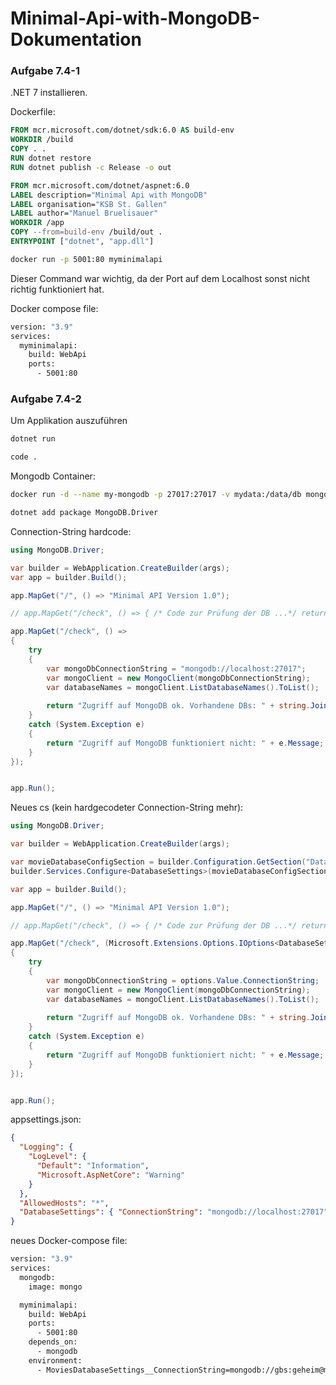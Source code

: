 # Minimal-Api-with-MongoDB-Dokumentation
### Aufgabe 7.4-1

.NET 7 installieren.



Dockerfile:

```dockerfile
FROM mcr.microsoft.com/dotnet/sdk:6.0 AS build-env
WORKDIR /build
COPY . .
RUN dotnet restore
RUN dotnet publish -c Release -o out

FROM mcr.microsoft.com/dotnet/aspnet:6.0
LABEL description="Minimal Api with MongoDB"
LABEL organisation="KSB St. Gallen"
LABEL author="Manuel Bruelisauer"
WORKDIR /app
COPY --from=build-env /build/out .
ENTRYPOINT ["dotnet", "app.dll"]
```

```bash
docker run -p 5001:80 myminimalapi
```

Dieser Command war wichtig, da der Port auf dem Localhost sonst nicht richtig funktioniert hat.



Docker compose file:

```bash
version: "3.9"
services:
  myminimalapi:
    build: WebApi
    ports:
      - 5001:80
```



### Aufgabe 7.4-2

Um Applikation auszuführen

```bash
dotnet run
```

```bash
code .
```

Mongodb Container:

```bash
docker run -d --name my-mongodb -p 27017:27017 -v mydata:/data/db mongo
```

```bash
dotnet add package MongoDB.Driver
```

Connection-String hardcode:

```c#
using MongoDB.Driver;

var builder = WebApplication.CreateBuilder(args);
var app = builder.Build();

app.MapGet("/", () => "Minimal API Version 1.0");

// app.MapGet("/check", () => { /* Code zur Prüfung der DB ...*/ return "Zugriff auf MongDB ok.";});

app.MapGet("/check", () =>
{
    try
    {
        var mongoDbConnectionString = "mongodb://localhost:27017";
        var mongoClient = new MongoClient(mongoDbConnectionString);
        var databaseNames = mongoClient.ListDatabaseNames().ToList();
        
        return "Zugriff auf MongoDB ok. Vorhandene DBs: " + string.Join(",", databaseNames);
    }
    catch (System.Exception e)
    {
        return "Zugriff auf MongoDB funktioniert nicht: " + e.Message;
    }
});


app.Run();
```

Neues cs (kein hardgecodeter Connection-String mehr):

```c#
using MongoDB.Driver;

var builder = WebApplication.CreateBuilder(args);

var movieDatabaseConfigSection = builder.Configuration.GetSection("DatabaseSettings");
builder.Services.Configure<DatabaseSettings>(movieDatabaseConfigSection);

var app = builder.Build();

app.MapGet("/", () => "Minimal API Version 1.0");

// app.MapGet("/check", () => { /* Code zur Prüfung der DB ...*/ return "Zugriff auf MongDB ok.";});

app.MapGet("/check", (Microsoft.Extensions.Options.IOptions<DatabaseSettings> options) => 
{
    try
    {
        var mongoDbConnectionString = options.Value.ConnectionString;
        var mongoClient = new MongoClient(mongoDbConnectionString);
        var databaseNames = mongoClient.ListDatabaseNames().ToList();
        
        return "Zugriff auf MongoDB ok. Vorhandene DBs: " + string.Join(",", databaseNames);
    }
    catch (System.Exception e)
    {
        return "Zugriff auf MongoDB funktioniert nicht: " + e.Message;
    }
});


app.Run();
```

appsettings.json:

```json
{
  "Logging": {
    "LogLevel": {
      "Default": "Information",
      "Microsoft.AspNetCore": "Warning"
    }
  },
  "AllowedHosts": "*",
  "DatabaseSettings": { "ConnectionString": "mongodb://localhost:27017"}
}
```

neues Docker-compose file:

```bash
version: "3.9"
services:
  mongodb:
    image: mongo

  myminimalapi:
    build: WebApi
    ports:
      - 5001:80
    depends_on:
      - mongodb
    environment:
      - MoviesDatabaseSettings__ConnectionString=mongodb://gbs:geheim@mongodb:27017
```
